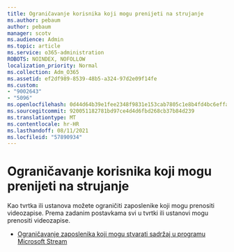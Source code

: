 ```yaml
---
title: Ograničavanje korisnika koji mogu prenijeti na strujanje
ms.author: pebaum
author: pebaum
manager: scotv
ms.audience: Admin
ms.topic: article
ms.service: o365-administration
ROBOTS: NOINDEX, NOFOLLOW
localization_priority: Normal
ms.collection: Adm_O365
ms.assetid: ef2df989-8539-48b5-a324-97d2e09f14fe
ms.custom:
- "9002643"
- "5096"
ms.openlocfilehash: 0d44d64b39e1fee2348f9831e153cab7805c1e8b4fd4bc6effa0968c71666d13
ms.sourcegitcommit: 920051182781bd97ce4d4d6fbd268cb37b84d239
ms.translationtype: MT
ms.contentlocale: hr-HR
ms.lasthandoff: 08/11/2021
ms.locfileid: "57890934"
---
```

# <a name="restrict-users-who-can-upload-to-stream"></a>Ograničavanje korisnika koji mogu prenijeti na strujanje

Kao tvrtka ili ustanova možete ograničiti zaposlenike koji mogu prenositi videozapise. Prema zadanim postavkama svi u tvrtki ili ustanovi mogu prenositi videozapise.

- [Ograničavanje zaposlenika koji mogu stvarati sadržaj u programu Microsoft Stream](https://docs.microsoft.com/stream/restrict-uploaders)

